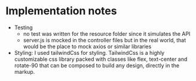 # Implementation notes

- Testing
  - no test was written for the resource folder since it simulates the API
  - server.js is mocked in the controller files but in the real world, that would be the place to mock axios or similar libraries
- Styling: I used tailwindCss for styling. TailwindCss is a highly customizable css library packed with classes like flex, text-center and rotate-90 that can be composed to build any design, directly in the markup.